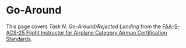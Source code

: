 # Go-Around

This page covers *Task N. Go-Around/Rejected Landing* from the [FAA-S-ACS-25 Flight Instructor for Airplane Category Airman Certification Standards](https://www.faa.gov/training_testing/testing/acs/cfi_airplane_acs_25.pdf).

<!--@include: ./docs/src/includes/takeoff-landing/go-around.md | shift:1-->
